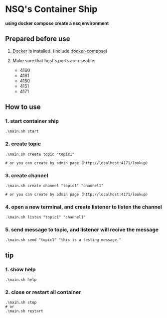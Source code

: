 # NSQ's Container Ship 

#### using docker compose create a nsq environment

## Prepared before use

1. [Docker](https://docs.docker.com/engine/installation/) is installed. (include [docker-compose](https://docs.docker.com/compose/install/))

2. Make sure that host's ports are useable:
    * 4160
    * 4161
    * 4150
    * 4151
    * 4171 

## How to use

### 1. start container ship

```
.\main.sh start
```

### 2. create topic

```
.\main.sh create topic "topic1"

# or you can create by admin page (http://localhost:4171/lookup)
```

### 3. create channel

```
.\main.sh create channel "topic1" "channel1"

# or you can create by admin page (http://localhost:4171/lookup)
```

### 4. open a new terminal, and create listener to listen the channel

```
.\main.sh listen "topic1" "channel1"
```

### 5. send message to topic, and listener will recive the message

```
.\main.sh send "topic1" "this is a testing message."
```

## tip

### 1. show help

```
.\main.sh help
```

### 2. close or restart all container

```
.\main.sh stop
# or
.\main.sh restart
```